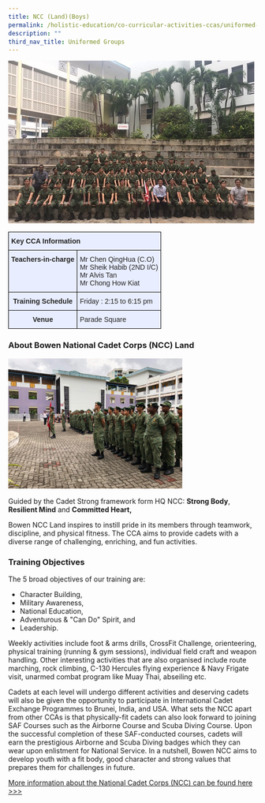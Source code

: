 ```yaml
---
title: NCC (Land)(Boys)
permalink: /holistic-education/co-curricular-activities-ccas/uniformed-groups/ncc-land-boys
description: ""
third_nav_title: Uniformed Groups
---
```

![](/images/NCC_groupphoto.jpeg)

<style type="text/css">
.tg  {border-collapse:collapse;border-spacing:0;}
.tg td{border-color:black;border-style:solid;border-width:1px;font-family:Arial, sans-serif;font-size:14px;
  overflow:hidden;padding:10px 5px;word-break:normal;}
.tg th{border-color:black;border-style:solid;border-width:1px;font-family:Arial, sans-serif;font-size:14px;
  font-weight:normal;overflow:hidden;padding:10px 5px;word-break:normal;}
.tg .tg-qrg6{background-color:#E8EDFF;color:#252525;font-weight:bold;text-align:center;vertical-align:top}
.tg .tg-jmx0{background-color:#E8EDFF;color:#252525;font-weight:bold;text-align:left;vertical-align:top}
.tg .tg-vqm8{background-color:#E8EDFF;color:#222;text-align:left;vertical-align:top}
.tg .tg-u05r{background-color:#E8EDFF;color:#222;font-weight:bold;text-align:left;vertical-align:top}
</style>
<table class="tg">
<thead>
  <tr>
    <th class="tg-u05r" colspan="2">Key CCA Information</th>
  </tr>
</thead>
<tbody>
  <tr>
    <td class="tg-jmx0"><span style="color:#252525">Teachers-in-charge</span></td>
    <td class="tg-vqm8">Mr Chen QingHua (C.O)<br>Mr Sheik Habib (2ND I/C)<br>Mr Alvis Tan<br>Mr Chong How Kiat</td>
  </tr>
  <tr>
    <td class="tg-qrg6"><span style="color:#252525">Training Schedule</span></td>
    <td class="tg-vqm8"><span style="color:#222">Friday : 2:15 to 6:15 pm</span><br></td>
  </tr>
  <tr>
    <td class="tg-qrg6"><span style="color:#252525">Venue</span></td>
    <td class="tg-vqm8"><span style="color:#222">Parade Square</span></td>
  </tr>
</tbody>
</table>

### About Bowen National Cadet Corps (NCC) Land
<img src="/images/ncc1.jpeg" 
     style="width:70%">

Guided by the Cadet Strong framework form HQ NCC: **Strong Body**, **Resilient Mind** and **Committed Heart,** 

Bowen NCC Land inspires to instill pride in its members through teamwork, discipline, and physical fitness. The CCA aims to provide cadets with a diverse range of challenging, enriching, and fun activities.

### Training Objectives 

The 5 broad objectives of our training are: 

*   Character Building, 
*   Military Awareness, 
*   National Education,
*   Adventurous & "Can Do" Spirit, and 
*   Leadership. 

Weekly activities include foot & arms drills, CrossFit Challenge, orienteering, physical training (running & gym sessions), individual field craft and weapon handling. Other interesting activities that are also organised include route marching, rock climbing, C-130 Hercules flying experience & Navy Frigate visit, unarmed combat program like Muay Thai, abseiling etc.  

  

Cadets at each level will undergo different activities and deserving cadets will also be given the opportunity to participate in International Cadet Exchange Programmes to Brunei, India, and USA. What sets the NCC apart from other CCAs is that physically-fit cadets can also look forward to joining SAF Courses such as the Airborne Course and Scuba Diving Course. Upon the successful completion of these SAF-conducted courses, cadets will earn the prestigious Airborne and Scuba Diving badges which they can wear upon enlistment for National Service. In a nutshell, Bowen NCC aims to develop youth with a fit body, good character and strong values that prepares them for challenges in future.  

  

[More information about the National Cadet Corps (NCC) can be found here >>>](https://www.facebook.com/sgncc.hq/)